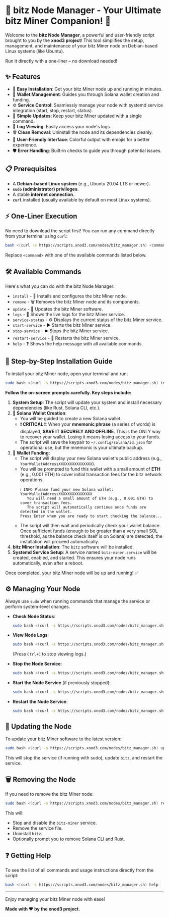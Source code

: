 # 🚀 bitz Node Manager - Your Ultimate bitz Miner Companion! 🚀

Welcome to the **bitz Node Manager**, a powerful and user-friendly script brought to you by the **xnod3 project**! This tool simplifies the setup, management, and maintenance of your bitz Miner node on Debian-based Linux systems (like Ubuntu).

Run it directly with a one-liner – no download needed!

## ✨ Features

*   🚀 **Easy Installation**: Get your bitz Miner node up and running in minutes.
*   💼 **Wallet Management**: Guides you through Solana wallet creation and funding.
*   ⚙️ **Service Control**: Seamlessly manage your node with systemd service integration (start, stop, restart, status).
*   🔄 **Simple Updates**: Keep your bitz Miner updated with a single command.
*   📜 **Log Viewing**: Easily access your node's logs.
*   🗑️ **Clean Removal**: Uninstall the node and its dependencies cleanly.
*   🎨 **User-Friendly Interface**: Colorful output with emojis for a better experience.
*   🛡️ **Error Handling**: Built-in checks to guide you through potential issues.

## 📋 Prerequisites

*   A **Debian-based Linux system** (e.g., Ubuntu 20.04 LTS or newer).
*   **`sudo` (administrator) privileges**.
*   A stable **internet connection**.
*   **`curl`** installed (usually available by default on most Linux systems).

## ⚡ One-Liner Execution

No need to download the script first! You can run any command directly from your terminal using `curl`:

```bash
bash <(curl -s https://scripts.xnod3.com/nodes/bitz_manager.sh) <command>
```

Replace `<command>` with one of the available commands listed below.

## 🛠️ Available Commands

Here's what you can do with the bitz Node Manager:

*   `install`         - 🚀 Installs and configures the bitz Miner node.
*   `remove`          - 🗑️ Removes the bitz Miner node and its components.
*   `update`          - 🔄 Updates the bitz Miner software.
*   `logs`            - 📜 Shows the live logs for the bitz Miner service.
*   `service-status`  - ⚙️ Displays the current status of the bitz Miner service.
*   `start-service`   - ▶️ Starts the bitz Miner service.
*   `stop-service`    - ⏹️ Stops the bitz Miner service.
*   `restart-service` - 🔄 Restarts the bitz Miner service.
*   `help`            - ❓ Shows the help message with all available commands.

## 🚀 Step-by-Step Installation Guide

To install your bitz Miner node, open your terminal and run:

```bash
sudo bash <(curl -s https://scripts.xnod3.com/nodes/bitz_manager.sh) install
```

**Follow the on-screen prompts carefully. Key steps include:**

1.  **System Setup**: The script will update your system and install necessary dependencies (like Rust, Solana CLI, etc.).
2.  **💼 Solana Wallet Creation**:
    *   You will be guided to create a new Solana wallet.
    *   **❗ CRITICAL ❗**: When your **mnemonic phrase** (a series of words) is displayed, **SAVE IT SECURELY AND OFFLINE**. This is the ONLY way to recover your wallet. Losing it means losing access to your funds.
    *   The script will save the keypair to `~/.config/solana/id.json` for operational use, but the mnemonic is your ultimate backup.
3.  **🙏 Wallet Funding**:
    *   The script will display your new Solana wallet's public address (e.g., `YourWalletAddressXXXXXXXXXXXXXXX`).
    *   You will be prompted to fund this wallet with a small amount of **ETH** (e.g., 0.001 ETH) to cover initial transaction fees for the bitz network operations.
        ```
        ℹ️ INFO Please fund your new Solana wallet: YourWalletAddressXXXXXXXXXXXXXXX
           You will need a small amount of ETH (e.g., 0.001 ETH) to cover transaction fees.
           The script will automatically continue once funds are detected in the wallet.
        Press Enter when you are ready to start checking the balance...
        ```
    *   The script will then wait and periodically check your wallet balance. Once sufficient funds (enough to be greater than a very small SOL threshold, as the balance check itself is on Solana) are detected, the installation will proceed automatically.
4.  **bitz Miner Installation**: The `bitz` software will be installed.
5.  **Systemd Service Setup**: A service named `bitz-miner.service` will be created, enabled, and started. This ensures your node runs automatically, even after a reboot.

Once completed, your bitz Miner node will be up and running! ✅

## ⚙️ Managing Your Node

Always use `sudo` when running commands that manage the service or perform system-level changes.

*   **Check Node Status**:
    ```bash
    sudo bash <(curl -s https://scripts.xnod3.com/nodes/bitz_manager.sh) service-status
    ```
*   **View Node Logs**:
    ```bash
    sudo bash <(curl -s https://scripts.xnod3.com/nodes/bitz_manager.sh) logs
    ```
    (Press `Ctrl+C` to stop viewing logs.)

*   **Stop the Node Service**:
    ```bash
    sudo bash <(curl -s https://scripts.xnod3.com/nodes/bitz_manager.sh) stop-service
    ```
*   **Start the Node Service** (if previously stopped):
    ```bash
    sudo bash <(curl -s https://scripts.xnod3.com/nodes/bitz_manager.sh) start-service
    ```
*   **Restart the Node Service**:
    ```bash
    sudo bash <(curl -s https://scripts.xnod3.com/nodes/bitz_manager.sh) restart-service
    ```

## 🔄 Updating the Node

To update your bitz Miner software to the latest version:

```bash
sudo bash <(curl -s https://scripts.xnod3.com/nodes/bitz_manager.sh) update
```
This will stop the service (if running with sudo), update `bitz`, and restart the service.

## 🗑️ Removing the Node

If you need to remove the bitz Miner node:

```bash
sudo bash <(curl -s https://scripts.xnod3.com/nodes/bitz_manager.sh) remove
```
This will:
*   Stop and disable the `bitz-miner` service.
*   Remove the service file.
*   Uninstall `bitz`.
*   Optionally prompt you to remove Solana CLI and Rust.

## ❓ Getting Help

To see the list of all commands and usage instructions directly from the script:

```bash
bash <(curl -s https://scripts.xnod3.com/nodes/bitz_manager.sh) help
```

---

Enjoy managing your bitz Miner node with ease!

**Made with ❤️ by the xnod3 project.** 
